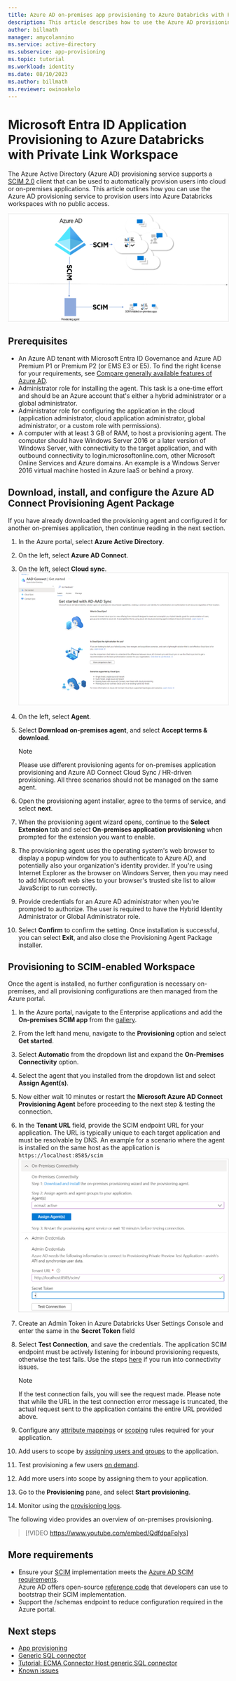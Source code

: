 ```yaml
---
title: Azure AD on-premises app provisioning to Azure Databricks with Private Link Workspace
description: This article describes how to use the Azure AD provisioning service to provision users into Azure Databricks with Private Link Workspace.
author: billmath
manager: amycolannino
ms.service: active-directory
ms.subservice: app-provisioning
ms.topic: tutorial
ms.workload: identity
ms.date: 08/10/2023
ms.author: billmath
ms.reviewer: owinoakelo
---
```


# Microsoft Entra ID Application Provisioning to Azure Databricks with Private Link Workspace

The Azure Active Directory (Azure AD) provisioning service supports a [SCIM 2.0](https://techcommunity.microsoft.com/t5/identity-standards-blog/provisioning-with-scim-getting-started/ba-p/880010) client that can be used to automatically provision users into cloud or on-premises applications. This article outlines how you can use the Azure AD provisioning service to provision users into Azure Databricks workspaces with no public access.

[ ![Diagram that shows SCIM architecture.](media/azure-databricks-with-private-link-workspace-provisioning-tutorial/scim-architecture.png)](media/azure-databricks-with-private-link-workspace-provisioning-tutorial/scim-architecture.png#lightbox)

## Prerequisites
* An Azure AD tenant with Microsoft Entra ID Governance and Azure AD Premium P1 or Premium P2 (or EMS E3 or E5). To find the right license for your requirements, see [Compare generally available features of Azure AD](https://www.microsoft.com/security/business/microsoft-entra-pricing).
* Administrator role for installing the agent. This task is a one-time effort and should be an Azure account that's either a hybrid administrator or a global administrator. 
* Administrator role for configuring the application in the cloud (application administrator, cloud application administrator, global administrator, or a custom role with permissions).
* A computer with at least 3 GB of RAM, to host a provisioning agent. The computer should have Windows Server 2016 or a later version of Windows Server, with connectivity to the target application, and with outbound connectivity to login.microsoftonline.com, other Microsoft Online Services and Azure domains. An example is a Windows Server 2016 virtual machine hosted in Azure IaaS or behind a proxy.

## Download, install, and configure the Azure AD Connect Provisioning Agent Package

If you have already downloaded the provisioning agent and configured it for another on-premises application, then continue reading in the next section.

  1.  In the Azure portal, select **Azure Active Directory**.
  1.  On the left, select **Azure AD Connect**.
  1.  On the left, select **Cloud sync**.
  [![Screenshot of new UX screen.](media/azure-databricks-with-private-link-workspace-provisioning-tutorial/azure-active-directory-connect-new-ux.png)](media/azure-databricks-with-private-link-workspace-provisioning-tutorial/azure-active-directory-connect-new-ux.png#lightbox)

  1.  On the left, select **Agent**.
  1.  Select **Download on-premises agent**, and select **Accept terms & download**.  
      >[!NOTE]
      >Please use different provisioning agents for on-premises application provisioning and Azure AD Connect Cloud Sync / HR-driven provisioning. All three scenarios should not be managed on the same agent.
  1.  Open the provisioning agent installer, agree to the terms of service, and select **next**.
  1.  When the provisioning agent wizard opens, continue to the **Select Extension** tab and select **On-premises application provisioning** when prompted for the extension you want to enable.
  1.  The provisioning agent uses the operating system's web browser to display a popup window for you to authenticate to Azure AD, and potentially also your organization's identity provider.  If you're using Internet Explorer as the browser on Windows Server, then you may need to add Microsoft web sites to your browser's trusted site list to allow JavaScript to run correctly.
  1.  Provide credentials for an Azure AD administrator when you're prompted to authorize. The user is required to have the Hybrid Identity Administrator or Global Administrator role.
  1.  Select **Confirm** to confirm the setting. Once installation is successful, you can select **Exit**, and also close the Provisioning Agent Package installer.
 
## Provisioning to SCIM-enabled Workspace
Once the agent is installed, no further configuration is necessary on-premises, and all provisioning configurations are then managed from the Azure portal. 
 
  1.  In the Azure portal, navigate to the Enterprise applications and add the **On-premises SCIM app** from the [gallery](../manage-apps/add-application-portal.md).
  1.  From the left hand menu, navigate to the **Provisioning** option and select **Get started**.
  1.  Select **Automatic** from the dropdown list and expand the **On-Premises Connectivity** option.
  1.  Select the agent that you installed from the dropdown list and select **Assign Agent(s)**.
  1.  Now either wait 10 minutes or restart the **Microsoft Azure AD Connect Provisioning Agent** before proceeding to the next step & testing the connection.
  1.  In the **Tenant URL** field, provide the SCIM endpoint URL for your application. The URL is typically unique to each target application and must be resolvable by DNS. An example for a scenario where the agent is installed on the same host as the application is `https://localhost:8585/scim`
  ![Screenshot that shows assigning an agent.](media/azure-databricks-with-private-link-workspace-provisioning-tutorial//on-premises-assign-agents.png)

  1.  Create an Admin Token in Azure Databricks User Settings Console and enter the same in the **Secret Token** field
  1.  Select **Test Connection**, and save the credentials. The application SCIM endpoint must be actively listening for inbound provisioning requests, otherwise the test fails. Use the steps [here](../app-provisioning/on-premises-ecma-troubleshoot.md#troubleshoot-test-connection-issues) if you run into connectivity issues. 
      >[!NOTE]
      > If the test connection fails, you will see the request made. Please note that while the URL in the test connection error message is truncated, the actual request sent to the application contains the entire URL provided above. 

  1.  Configure any [attribute mappings](../app-provisioning/customize-application-attributes.md) or [scoping](../app-provisioning/define-conditional-rules-for-provisioning-user-accounts.md) rules required for your application.
  1.  Add users to scope by [assigning users and groups](../manage-apps/add-application-portal-assign-users.md) to the application.
  1.  Test provisioning a few users [on demand](../app-provisioning/provision-on-demand.md).
  1.  Add more users into scope by assigning them to your application.
  1.  Go to the **Provisioning** pane, and select **Start provisioning**.
  1.  Monitor using the [provisioning logs](../reports-monitoring/concept-provisioning-logs.md).

The following video provides an overview of on-premises provisioning.
> [!VIDEO https://www.youtube.com/embed/QdfdpaFolys]

## More requirements
* Ensure your [SCIM](https://techcommunity.microsoft.com/t5/identity-standards-blog/provisioning-with-scim-getting-started/ba-p/880010) implementation meets the [Azure AD SCIM requirements](../app-provisioning/use-scim-to-provision-users-and-groups.md).  
  Azure AD offers open-source [reference code](https://github.com/AzureAD/SCIMReferenceCode/wiki) that developers can use to bootstrap their SCIM implementation.
* Support the /schemas endpoint to reduce configuration required in the Azure portal. 

## Next steps

* [App provisioning](../app-provisioning/user-provisioning.md)
* [Generic SQL connector](../app-provisioning/on-premises-sql-connector-configure.md)
* [Tutorial: ECMA Connector Host generic SQL connector](../app-provisioning/tutorial-ecma-sql-connector.md)
* [Known issues](../app-provisioning/known-issues.md)
